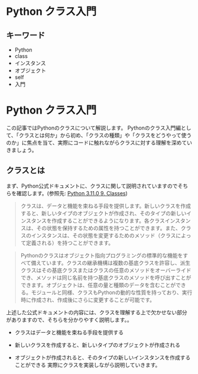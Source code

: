 # Python クラス入門

## キーワード

- Python
- class
- インスタンス
- オブジェクト
- self
- 入門

# Python クラス入門

この記事ではPythonのクラスについて解説します。
Pythonのクラス入門編として、「クラスとは何か」から初め、「クラスの種類」や「クラスをどうやって使うのか」に焦点を当て、実際にコードに触れながらクラスに対する理解を深めていきましょう。

## クラスとは

まず、Python公式ドキュメントに、クラスに関して説明されていますのでそちらを確認します。(参照先: [Python 3.11.0 9. Classes](https://docs.python.org/3/tutorial/classes.html))

> クラスは、データと機能を束ねる手段を提供します。新しいクラスを作成すると、新しいタイプのオブジェクトが作成され、そのタイプの新しいインスタンスを作成することができるようになります。各クラスインスタンスは、その状態を保持するための属性を持つことができます。また、クラスのインスタンスは、その状態を変更するためのメソッド（クラスによって定義される）を持つことができます。

> Pythonのクラスはオブジェクト指向プログラミングの標準的な機能をすべて備えています。クラスの継承機構は複数の基底クラスを許容し、派生クラスはその基底クラスまたはクラスの任意のメソッドをオーバーライドでき、メソッドは同じ名前を持つ基底クラスのメソッドを呼び出すことができます。オブジェクトは、任意の量と種類のデータを含むことができる。モジュールと同様、クラスもPythonの動的な性質を持っており、実行時に作成され、作成後にさらに変更することが可能です。

上述した公式ドキュメントの内容には、クラスを理解する上で欠かせない部分
がありますので、そちらを分かりやすく説明します。。

- クラスはデータと機能を束ねる手段を提供する

- 新しいクラスを作成すると、新しいタイプのオブジェクトが作成される

- オブジェクトが作成されると、そのタイプの新しいインスタンスを作成することができる
実際にクラスを実装しながら説明していきます。

###
